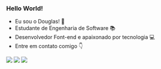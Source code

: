 ### Hello World!
- Eu sou o Douglas! 🙋
- Estudante de Engenharia de Software 📚
- Desenvolvedor Font-end e apaixonado por tecnologia :computer:
- Entre em contato comigo 👇

<div> 
  <a href="https://instagram.com/hi.medeirosx" target="_blank"><img src="https://img.shields.io/badge/-Instagram-%23E4405F?style=for-the-badge&logo=instagram&logoColor=white" target="_blank"></a>
  <a href ="mailto:douglas.medeiros12@gmail.com"><img src="https://img.shields.io/badge/-Gmail-%23333?style=for-the-badge&logo=gmail&logoColor=white" target="_blank"></a>
  <a href="https://www.linkedin.com/in/douglas-medeiros-/" target="_blank"><img src="https://img.shields.io/badge/-LinkedIn-%230077B5?style=for-the-badge&logo=linkedin&logoColor=white" target="_blank"></a> 
  
</div>
